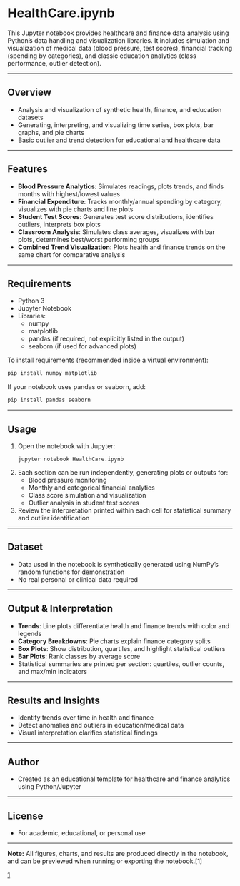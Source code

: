 # HealthCare.ipynb

This Jupyter notebook provides healthcare and finance data analysis using Python’s data handling and visualization libraries. It includes simulation and visualization of medical data (blood pressure, test scores), financial tracking (spending by categories), and classic education analytics (class performance, outlier detection).

***

## Overview

- Analysis and visualization of synthetic health, finance, and education datasets  
- Generating, interpreting, and visualizing time series, box plots, bar graphs, and pie charts  
- Basic outlier and trend detection for educational and healthcare data

***

## Features

- **Blood Pressure Analytics**: Simulates readings, plots trends, and finds months with highest/lowest values  
- **Financial Expenditure**: Tracks monthly/annual spending by category, visualizes with pie charts and line plots  
- **Student Test Scores**: Generates test score distributions, identifies outliers, interprets box plots  
- **Classroom Analysis**: Simulates class averages, visualizes with bar plots, determines best/worst performing groups  
- **Combined Trend Visualization**: Plots health and finance trends on the same chart for comparative analysis

***

## Requirements

- Python 3
- Jupyter Notebook
- Libraries:
  - numpy
  - matplotlib
  - pandas (if required, not explicitly listed in the output)
  - seaborn (if used for advanced plots)

To install requirements (recommended inside a virtual environment):

```bash
pip install numpy matplotlib
```

If your notebook uses pandas or seaborn, add:
```bash
pip install pandas seaborn
```

***

## Usage

1. Open the notebook with Jupyter:
   ```
   jupyter notebook HealthCare.ipynb
   ```
2. Each section can be run independently, generating plots or outputs for:
   - Blood pressure monitoring
   - Monthly and categorical financial analytics
   - Class score simulation and visualization
   - Outlier analysis in student test scores
3. Review the interpretation printed within each cell for statistical summary and outlier identification

***

## Dataset

- Data used in the notebook is synthetically generated using NumPy’s random functions for demonstration
- No real personal or clinical data required

***

## Output & Interpretation

- **Trends**: Line plots differentiate health and finance trends with color and legends
- **Category Breakdowns**: Pie charts explain finance category splits
- **Box Plots**: Show distribution, quartiles, and highlight statistical outliers
- **Bar Plots**: Rank classes by average score
- Statistical summaries are printed per section: quartiles, outlier counts, and max/min indicators

***

## Results and Insights

- Identify trends over time in health and finance
- Detect anomalies and outliers in education/medical data
- Visual interpretation clarifies statistical findings

***

## Author

- Created as an educational template for healthcare and finance analytics using Python/Jupyter

***

## License

- For academic, educational, or personal use

***

**Note:** All figures, charts, and results are produced directly in the notebook, and can be previewed when running or exporting the notebook.[1]

[1](https://ppl-ai-file-upload.s3.amazonaws.com/web/direct-files/attachments/97486039/b343fe09-8d42-469f-93df-19751db2c406/HealthCare.ipynb)
